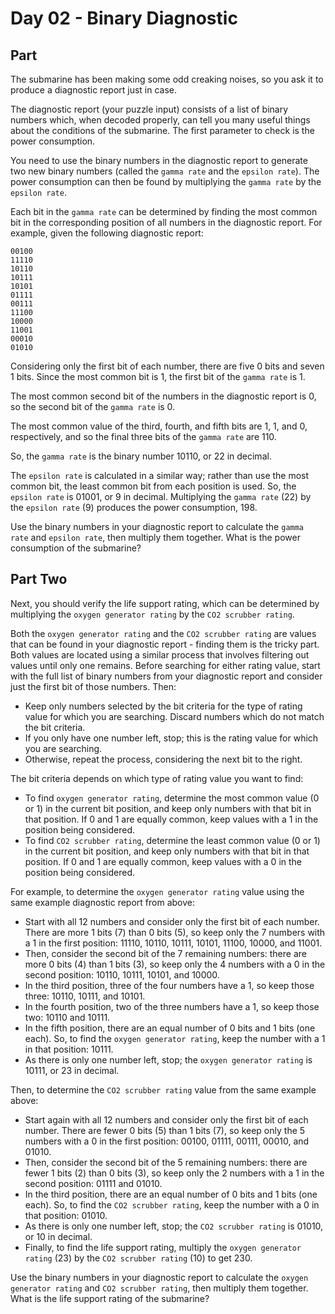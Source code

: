 # Day 02 - Binary Diagnostic

## Part

The submarine has been making some odd creaking noises, so you ask it to produce a diagnostic report just in case.

The diagnostic report (your puzzle input) consists of a list of binary numbers which, when decoded properly, can tell you many useful things about the conditions of the submarine. The first parameter to check is the power consumption.

You need to use the binary numbers in the diagnostic report to generate two new binary numbers (called the `gamma rate` and the `epsilon rate`). The power consumption can then be found by multiplying the `gamma rate` by the `epsilon rate`.

Each bit in the `gamma rate` can be determined by finding the most common bit in the corresponding position of all numbers in the diagnostic report. For example, given the following diagnostic report:

```
00100
11110
10110
10111
10101
01111
00111
11100
10000
11001
00010
01010
```

Considering only the first bit of each number, there are five 0 bits and seven 1 bits. Since the most common bit is 1, the first bit of the `gamma rate` is 1.

The most common second bit of the numbers in the diagnostic report is 0, so the second bit of the `gamma rate` is 0.

The most common value of the third, fourth, and fifth bits are 1, 1, and 0, respectively, and so the final three bits of the `gamma rate` are 110.

So, the `gamma rate` is the binary number 10110, or 22 in decimal.

The `epsilon rate` is calculated in a similar way; rather than use the most common bit, the least common bit from each position is used. So, the `epsilon rate` is 01001, or 9 in decimal. Multiplying the `gamma rate` (22) by the `epsilon rate` (9) produces the power consumption, 198.

Use the binary numbers in your diagnostic report to calculate the `gamma rate` and `epsilon rate`, then multiply them together. What is the power consumption of the submarine?

## Part Two

Next, you should verify the life support rating, which can be determined by multiplying the `oxygen generator rating` by the `CO2 scrubber rating`.

Both the `oxygen generator rating` and the `CO2 scrubber rating` are values that can be found in your diagnostic report - finding them is the tricky part. Both values are located using a similar process that involves filtering out values until only one remains. Before searching for either rating value, start with the full list of binary numbers from your diagnostic report and consider just the first bit of those numbers. Then:

- Keep only numbers selected by the bit criteria for the type of rating value for which you are searching. Discard numbers which do not match the bit criteria.
- If you only have one number left, stop; this is the rating value for which you are searching.
- Otherwise, repeat the process, considering the next bit to the right.

The bit criteria depends on which type of rating value you want to find:

- To find `oxygen generator rating`, determine the most common value (0 or 1) in the current bit position, and keep only numbers with that bit in that position. If 0 and 1 are equally common, keep values with a 1 in the position being considered.
- To find `CO2 scrubber rating`, determine the least common value (0 or 1) in the current bit position, and keep only numbers with that bit in that position. If 0 and 1 are equally common, keep values with a 0 in the position being considered.

For example, to determine the `oxygen generator rating` value using the same example diagnostic report from above:

- Start with all 12 numbers and consider only the first bit of each number. There are more 1 bits (7) than 0 bits (5), so keep only the 7 numbers with a 1 in the first position: 11110, 10110, 10111, 10101, 11100, 10000, and 11001.
- Then, consider the second bit of the 7 remaining numbers: there are more 0 bits (4) than 1 bits (3), so keep only the 4 numbers with a 0 in the second position: 10110, 10111, 10101, and 10000.
- In the third position, three of the four numbers have a 1, so keep those three: 10110, 10111, and 10101.
- In the fourth position, two of the three numbers have a 1, so keep those two: 10110 and 10111.
- In the fifth position, there are an equal number of 0 bits and 1 bits (one each). So, to find the `oxygen generator rating`, keep the number with a 1 in that position: 10111.
- As there is only one number left, stop; the `oxygen generator rating` is 10111, or 23 in decimal.

Then, to determine the `CO2 scrubber rating` value from the same example above:

- Start again with all 12 numbers and consider only the first bit of each number. There are fewer 0 bits (5) than 1 bits (7), so keep only the 5 numbers with a 0 in the first position: 00100, 01111, 00111, 00010, and 01010.
- Then, consider the second bit of the 5 remaining numbers: there are fewer 1 bits (2) than 0 bits (3), so keep only the 2 numbers with a 1 in the second position: 01111 and 01010.
- In the third position, there are an equal number of 0 bits and 1 bits (one each). So, to find the `CO2 scrubber rating`, keep the number with a 0 in that position: 01010.
- As there is only one number left, stop; the `CO2 scrubber rating` is 01010, or 10 in decimal.
- Finally, to find the life support rating, multiply the `oxygen generator rating` (23) by the `CO2 scrubber rating` (10) to get 230.

Use the binary numbers in your diagnostic report to calculate the `oxygen generator rating` and `CO2 scrubber rating`, then multiply them together. What is the life support rating of the submarine?